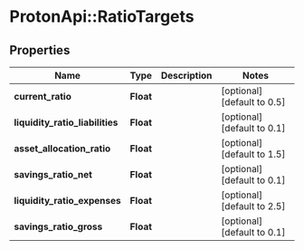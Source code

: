 # ProtonApi::RatioTargets

## Properties
Name | Type | Description | Notes
------------ | ------------- | ------------- | -------------
**current_ratio** | **Float** |  | [optional] [default to 0.5]
**liquidity_ratio_liabilities** | **Float** |  | [optional] [default to 0.1]
**asset_allocation_ratio** | **Float** |  | [optional] [default to 1.5]
**savings_ratio_net** | **Float** |  | [optional] [default to 0.1]
**liquidity_ratio_expenses** | **Float** |  | [optional] [default to 2.5]
**savings_ratio_gross** | **Float** |  | [optional] [default to 0.1]


